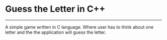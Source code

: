 # Guess the Letter in C++
-------------------------

A simple game written in C language. Where user has to think about one letter and the the application
will guess the letter.